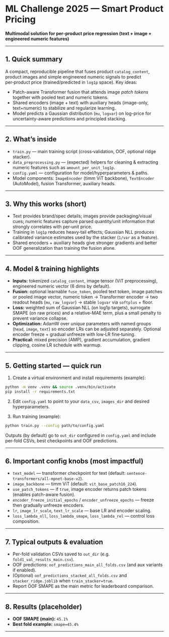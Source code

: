 # ML Challenge 2025 — Smart Product Pricing

**Multimodal solution for per‑product price regression (text + image + engineered numeric features)**

---

## 1. Quick summary

A compact, reproducible pipeline that fuses product `catalog_content`, product images and simple engineered numeric signals to predict per‑product price (trained/predicted in `log1p` space). Key ideas:

* Patch-aware Transformer fusion that attends image *patch tokens* together with pooled text and numeric tokens.
* Shared encoders (image + text) with auxiliary heads (image-only, text+numeric) to stabilize and regularize learning.
* Model predicts a Gaussian distribution (`mu`, `logvar`) on log-price for uncertainty-aware predictions and principled stacking.

---

## 2. What’s inside

* `train.py` — main training script (cross‑validation, OOF, optional ridge stacker).
* `data_preprocessing.py` — (expected) helpers for cleaning & extracting numeric features such as `amount_per_unit_log1p`.
* `config.yaml` — configuration for model/hyperparameters & paths.
* Model components: `ImageEncoder` (timm ViT backbone), `TextEncoder` (AutoModel), fusion Transformer, auxiliary heads.

---

## 3. Why this works (short)

* Text provides brand/spec details; images provide packaging/visual cues; numeric features capture parsed quantity/unit information that strongly correlates with per‑unit price.
* Training in `log1p` reduces heavy‑tail effects; Gaussian NLL produces calibrated variance estimates used by the stacker (`1/var` as a feature).
* Shared encoders + auxiliary heads give stronger gradients and better OOF generalization than training the fusion alone.

---

## 4. Model & training highlights

* **Inputs:** tokenized `catalog_content`, image tensor (ViT preprocessing), engineered numeric vector (6 dims by default).
* **Fusion:** optional learnable `fuse_token`, pooled text token, image patches or pooled image vector, numeric token → Transformer encoder → two readout heads (`mu`, `raw_logvar`) → stable `logvar` via `softplus` + floor.
* **Loss:** weighted sum of Gaussian NLL (on log1p targets), surrogate SMAPE (on raw prices) and a relative-MAE term, plus a small penalty to prevent variance collapse.
* **Optimization:** AdamW over *unique* parameters with named groups (`head`, `image`, `text`) so encoder LRs can be adjusted separately. Optional encoder freeze + gradual unfreeze with low‑LR fine‑tuning.
* **Practical:** mixed precision (AMP), gradient accumulation, gradient clipping, cosine LR schedule with warmup.

---

## 5. Getting started — quick run

1. Create a virtual environment and install requirements (example):

```bash
python -m venv .venv && source .venv/bin/activate
pip install -r requirements.txt
```

2. Edit `config.yaml` to point to your `data_csv`, `images_dir` and desired hyperparameters.

3. Run training (example):

```bash
python train.py --config path/to/config.yaml
```

Outputs (by default) go to `out_dir` configured in `config.yaml` and include per-fold CSVs, best checkpoints and OOF predictions.

---

## 6. Important config knobs (most impactful)

* `text_model` — transformer checkpoint for text (default: `sentence-transformers/all-mpnet-base-v2`).
* `image_backbone` — timm ViT (default: `vit_base_patch16_224`).
* `use_patch_tokens` — if `true`, image encoder returns patch tokens (enables patch-aware fusion).
* `encoder_freeze_initial_epochs` / `encoder_unfreeze_epochs` — freeze then gradually unfreeze encoders.
* `lr`, `image_lr_scale`, `text_lr_scale` — base LR and encoder scaling.
* `loss_lambda_nll`, `loss_lambda_smape`, `loss_lambda_rel` — control loss composition.

---

## 7. Typical outputs & evaluation

* Per-fold validation CSVs saved to `out_dir` (e.g. `fold1_val_results_main.csv`).
* OOF predictions: `oof_predictions_main_all_folds.csv` (and aux variants if enabled).
* (Optional) `oof_predictions_stacked_all_folds.csv` and `stacker_ridge.joblib` when `train_stacker=true`.
* Report OOF SMAPE as the main metric for leaderboard comparison.

---

## 8. Results (placeholder)

* **OOF SMAPE (main):** `45.1%`
* **Best fold example:** `smape=45.4%`

---